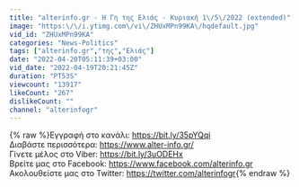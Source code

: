 ```yaml
---
title: "alterinfo.gr - Η Γη της Ελιάς - Κυριακή 1\/5\/2022 (extended)"
image: "https:\/\/i.ytimg.com\/vi\/ZHUxMPn99KA\/hqdefault.jpg"
vid_id: "ZHUxMPn99KA"
categories: "News-Politics"
tags: ["alterinfo.gr","της","Ελιάς"]
date: "2022-04-20T05:11:39+03:00"
vid_date: "2022-04-19T20:21:45Z"
duration: "PT53S"
viewcount: "13917"
likeCount: "267"
dislikeCount: ""
channel: "alterinfogr"
---
```

{% raw %}Εγγραφή στο κανάλι: <a rel="nofollow" target="blank" href="https://bit.ly/35pYQqi">https://bit.ly/35pYQqi</a><br />Διαβάστε περισσότερα: <a rel="nofollow" target="blank" href="https://www.alter-info.gr/">https://www.alter-info.gr/</a><br />Γίνετε μέλος στο Viber: <a rel="nofollow" target="blank" href="https://bit.ly/3uODEHx">https://bit.ly/3uODEHx</a><br />Βρείτε μας στο Facebook: <a rel="nofollow" target="blank" href="https://www.facebook.com/alterinfo.gr">https://www.facebook.com/alterinfo.gr</a><br />Ακολουθείστε μας στο Twitter: <a rel="nofollow" target="blank" href="https://twitter.com/alterinfogr">https://twitter.com/alterinfogr</a>{% endraw %}
